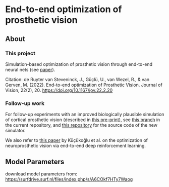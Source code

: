 # End-to-end optimization of prosthetic vision

## About

### This project
Simulation-based optimization of prosthetic vision through end-to-end neural nets (see [paper](https://doi.org/10.1167/jov.22.2.20)). 

Citation: 
de Ruyter van Steveninck, J., Güçlü, U., van Wezel, R., &amp; van Gerven, M. (2022). End-to-end optimization of Prosthetic Vision. Journal of Vision, 22(2), 20. https://doi.org/10.1167/jov.22.2.20 

###  Follow-up work
For follow-up experiments with an improved biologically plausible simulation of cortical prosthetic vision (described in [this pre-print](https://doi.org/10.1101/2022.12.23.521749)), see [this branch](https://github.com/neuralcodinglab/viseon/tree/dynaphos-paper) in the current repository, and [this repository](https://github.com/neuralcodinglab/dynaphos) for the source code of the new simulator.

We also refer to [this paper](https://doi.org/10.1142/S0129065722500526) by Küçükoğlu et al. on the optimization of neuroprosthetic vision via end-to-end deep reinforcement learning.


## Model Parameters
download model parameters from: https://surfdrive.surf.nl/files/index.php/s/A6COkf7HTy7Waog
